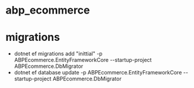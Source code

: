 # abp_ecommerce

# migrations

-   dotnet ef migrations add "inittial" -p ABPEcommerce.EntityFrameworkCore --startup-project ABPEcommerce.DbMigrator
-   dotnet ef database update -p ABPEcommerce.EntityFrameworkCore --startup-project ABPEcommerce.DbMigrator
